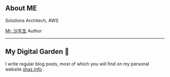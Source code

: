 ## About ME

Solutions Architech, AWS

[Mr. 沙先生](https://shazi.info) Author

---

## My Digital Garden 🌱

I write regular blog posts, most of which you will find on my personal website [shaz.info](https://shazi.info) .
